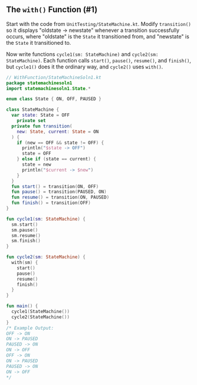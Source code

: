 ## The `with()` Function (#1)

Start with the code from `UnitTesting/StateMachine.kt`. Modify `transition()`
so it displays "oldstate -> newstate" whenever a transition successfully
occurs, where "oldstate" is the `State` it transitioned from, and "newstate" is
the `State` it transitioned to.

Now write functions `cycle1(sm: StateMachine)` and `cycle2(sm: StateMachine)`.
Each function calls `start()`, `pause()`, `resume()`, and `finish()`, but
`cycle1()` does it the ordinary way, and `cycle2()` uses `with()`.

```kotlin
// WithFunction/StateMachineSoln1.kt
package statemachinesoln1
import statemachinesoln1.State.*

enum class State { ON, OFF, PAUSED }

class StateMachine {
  var state: State = OFF
    private set
  private fun transition(
    new: State, current: State = ON
  ) {
    if (new == OFF && state != OFF) {
      println("$state -> OFF")
      state = OFF
    } else if (state == current) {
      state = new
      println("$current -> $new")
    }
  }
  fun start() = transition(ON, OFF)
  fun pause() = transition(PAUSED, ON)
  fun resume() = transition(ON, PAUSED)
  fun finish() = transition(OFF)
}

fun cycle1(sm: StateMachine) {
  sm.start()
  sm.pause()
  sm.resume()
  sm.finish()
}

fun cycle2(sm: StateMachine) {
  with(sm) {
    start()
    pause()
    resume()
    finish()
  }
}

fun main() {
  cycle1(StateMachine())
  cycle2(StateMachine())
}
/* Example Output:
OFF -> ON
ON -> PAUSED
PAUSED -> ON
ON -> OFF
OFF -> ON
ON -> PAUSED
PAUSED -> ON
ON -> OFF
*/
```